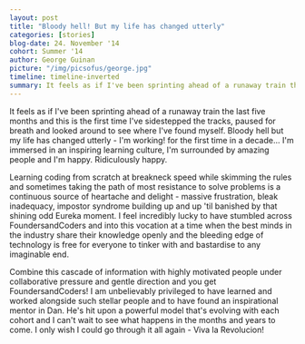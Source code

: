 ```yaml
---
layout: post
title: "Bloody hell! But my life has changed utterly"
categories: [stories] 
blog-date: 24. November '14
cohort: Summer '14
author: George Guinan
picture: "/img/picsofus/george.jpg"
timeline: timeline-inverted
summary: It feels as if I've been sprinting ahead of a runaway train the last five months...
---
```



It feels as if I've been sprinting ahead of a runaway train the last five months and this is the first time I've sidestepped the tracks, paused for breath and looked around to see where I've found myself. Bloody hell but my life has changed utterly - I'm working! for the first time in a decade... I'm immersed in an inspiring learning culture, I'm surrounded by amazing people and I'm happy. Ridiculously happy. 

Learning coding from scratch at breakneck speed while skimming the rules and sometimes taking the path of most resistance to solve problems is a continuous source of heartache and delight - massive frustration, bleak inadequacy, impostor syndrome building up and up 'til banished by that shining odd Eureka moment. I feel incredibly lucky to have stumbled across FoundersandCoders and into this vocation at a time when the best minds in the industry share their knowledge openly and the bleeding edge of technology is free for everyone to tinker with and bastardise to any imaginable end. 

Combine this cascade of information with highly motivated people under collaborative pressure and gentle direction and you get FoundersandCoders! I am unbelievably privileged to have learned and worked alongside such stellar people and to have found an inspirational mentor in Dan. He's hit upon a powerful model that's evolving with each cohort and I can't wait to see what happens in the months and years to come. I only wish I could go through it all again - Viva la Revolucion!
